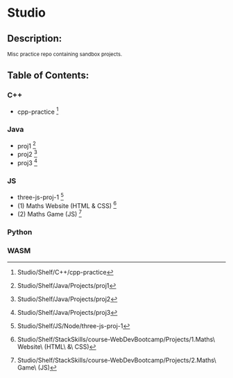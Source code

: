 # Studio
## Description:
<sub>
  Misc practice repo containing sandbox projects.
</sub>

## Table of Contents:

### C++
- cpp-practice [^cpp00]

### Java
- proj1 [^j00]
- proj2 [^j01]
- proj3 [^j02]

### JS
- three-js-proj-1 [^js00]
- (1) Maths Website (HTML & CSS) [^js01]
- (2) Maths Game (JS) [^js02]

### Python

### WASM

[^cpp00]: Studio/Shelf/C++/cpp-practice
[^j00]: Studio/Shelf/Java/Projects/proj1
[^j01]: Studio/Shelf/Java/Projects/proj2
[^j02]: Studio/Shelf/Java/Projects/proj3
[^js00]: Studio/Shelf/JS/Node/three-js-proj-1
[^js01]: Studio/Shelf/StackSkills/course-WebDevBootcamp/Projects/1.Maths\ Website\ \(HTML\ \&\ CSS\) 
[^js02]: Studio/Shelf/StackSkills/course-WebDevBootcamp/Projects/2.Maths\ Game\ \(JS\) 




